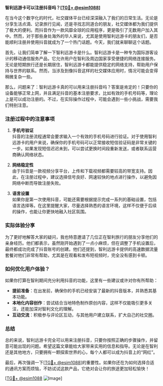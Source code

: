 **智利远游卡可以注册抖音吗？[[TG💪+ @esim1088](https://t.me/s/esim1088)]**

在当今这个数字化的时代，社交媒体平台已经深深融入了我们的日常生活。无论是分享生活点滴、记录旅行见闻，还是寻找志同道合的朋友，社交媒体都为我们提供了极大的便利。而抖音作为一款风靡全球的应用程序，更是吸引了无数用户加入其中。然而，对于那些身处海外的华人来说，尤其是使用智利远游卡的朋友们，是否能顺利注册并使用抖音就成为了一个热门话题。今天，我们就来聊聊这个话题。

首先，让我们简单了解一下智利远游卡是什么。智利远游卡是一种专为国际游客设计的移动通信服务产品，它允许用户在智利及周边国家享受便捷的网络连接服务。无论是短期旅行还是长期居住，智利远游卡都能提供稳定的网络支持，帮助用户保持与世界的联系。然而，当涉及到像抖音这样的社交媒体应用时，情况可能会变得稍微复杂一些。

那么，问题来了：智利远游卡真的可以用来注册抖音吗？答案是肯定的！只要你的设备能够正常上网，并且满足抖音的基本注册要求，比如有效的手机号码等，理论上是可以成功注册的。不过，在实际操作过程中，可能会遇到一些小挑战，需要我们特别注意。

### 注册过程中的注意事项

1. **手机号验证**  
   抖音的注册流程通常会要求输入一个有效的手机号码进行验证。对于使用智利远游卡的用户来说，确保你的手机号码可以正常接收短信验证码是非常关键的一步。如果发现短信迟迟未到，可以尝试更换时间段重新发送，或者联系运营商确认网络状态。

2. **网络稳定性**  
   由于抖音是一款视频分享平台，上传和下载视频都需要较高的带宽支持。因此，在注册过程中，建议选择信号良好、网速较快的地点进行操作，以避免因网络中断而导致注册失败。

3. **语言设置**  
   如果你是第一次使用抖音，可能还需要根据提示完成一系列的基础设置，包括语言选择等。在这里提醒大家，尽量选择熟悉的语言环境，这样不仅便于后续的操作，也能让你更快地融入社区氛围。

### 实际体验分享

为了更好地解答大家的疑问，我也特意邀请了几位正在智利旅行的朋友分享他们的亲身经历。他们都表示，虽然刚开始遇到了一点小麻烦，但在调整了手机设置后，最终都成功完成了抖音账号的创建。他们还提到，智利远游卡提供的高速数据流量套餐对他们非常有帮助，尤其是在观看和发布短视频时，完全没有感到卡顿。

### 如何优化用户体验？

如果你打算在智利期间充分利用抖音的功能，这里有一些建议或许对你有所帮助：

- **提前准备**：在出发前，确保你的手机已经安装了最新的抖音版本，并熟悉其基本功能。
- **本地化内容创作**：尝试结合当地特色制作原创内容，这样不仅能吸引更多关注，还能加深对智利文化的理解。
- **互动交流**：积极参与评论区互动，与其他用户建立联系，扩大自己的社交圈。

### 总结

总的来说，智利远游卡完全可以用来注册抖音，只要你按照正确的步骤操作，并留意可能出现的问题。希望这篇文章能给大家带来实用的信息和指导。无论是在智利还是其他地方，只要拥有一颗探索世界的心，每个人都可以成为抖音上的“网红”。

最后，再次强调一下[[TG💪+ @esim1088](https://t.me/s/esim1088)]的重要性。如果你还在为如何选择合适的通讯方案而烦恼，不妨试试这款产品，它绝对会让你的旅途更加轻松愉快！

[[TG💪+ @esim1088](https://t.me/s/esim1088) ![Image](https://i.postimg.cc/4NQfJmqS/Snipaste-2025-05-13-00-14-12.png)]